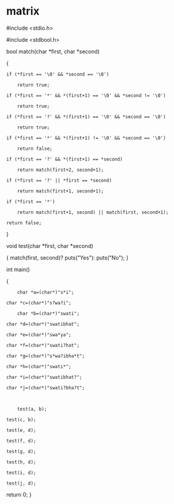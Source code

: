 # matrix

#include <stdio.h>

#include <stdbool.h>

bool match(char *first, char *second)

{

	if (*first == '\0' && *second == '\0')

		return true;

	if (*first == '*' && *(first+1) == '\0' && *second != '\0')

		return true;

	if (*first == '?' && *(first+1) == '\0' && *second == '\0')

		return true;

	if (*first == '*' && *(first+1) != '\0' && *second == '\0')

		return false;

	if (*first == '?' && *(first+1) == *second)

		return match(first+2, second+1);

	if (*first == '?' || *first == *second)

		return match(first+1, second+1);

	if (*first == '*')

		return match(first+1, second) || match(first, second+1);

	return false;

}

void test(char *first, char *second)

{
 match(first, second)? puts("Yes"): puts("No");
 }

int main()

{

        char *a=(char*)"s*i";

	char *c=(char*)"s?wa?i";

     	char *b=(char*)"swati";

	char *d=(char*)"swatibhat";

	char *e=(char*)"swa*ya";

	char *f=(char*)"swati?hat";

	char *g=(char*)"s*wa?ibha*t";

	char *h=(char*)"swati*";

	char *i=(char*)"swatibhat?";

	char *j=(char*)"swati?bha?t";



     	test(a, b);

	test(c, b);

	test(e, d);

	test(f, d);

	test(g, d);

	test(h, d);

	test(i, d);

	test(j, d);

  return 0;
}


